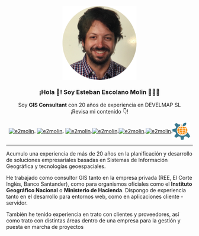 <p align="center" width="300">
   <img align="center" width="200" src="img/avatar-rounded.png" />
   <h3 align="center">¡Hola 👋! Soy Esteban Escolano Molin 👨🏻‍💻</h3>
</p>

<p align="center">
  Soy <strong>GIS Consultant</strong> con 20 años de experiencia en DEVELMAP SL<br />¡Revisa mi contenido 👇!
</p>
<p align="center">
   <a href="https://www.linkedin.com/in/estebanescolano" target="blank" style='margin-right:4px'>
    <img align="center" src="https://cdn.jsdelivr.net/npm/simple-icons@3.0.1/icons/linkedin.svg" alt="e2molin" height="48px" width="48px" />
  </a>
   <a href="https://www.develmap.com/cvitae/assets/docs/CVitae_Esteban_Escolano_Molin.pdf" target="blank" style='margin-right:4px'>
    <img align="center" src="https://cdn.jsdelivr.net/npm/simple-icons@3.0.1/icons/superuser.svg" alt="e2molin" height="48px" width="48px" />
  </a>
  <a href="https://www.instagram.com/e2molin/" target="blank">
    <img align="center" src="https://cdn.jsdelivr.net/npm/simple-icons@3.0.1/icons/instagram.svg" alt="e2molin" height="48px" width="48px" />
  </a>
  <a href="https://twitter.com/e2molin" target="blank">
    <img align="center" src="https://cdn.jsdelivr.net/npm/simple-icons@3.0.1/icons/twitter.svg" alt="e2molin" height="48px" width="48px" />
  </a>
  <a href="mailto:esteban.emolin@gmail.com" target="blank">
    <img align="center" src="https://cdn.jsdelivr.net/npm/simple-icons@3.0.1/icons/gmail.svg" alt="e2molin" height="48px" width="48px" />
  </a>
  <a href="https://www.pinterest.es/eescolanomolin/_saved/" target="blank">
    <img align="center" src="https://cdn.jsdelivr.net/npm/simple-icons@3.0.1/icons/pinterest.svg" alt="e2molin" height="48px" width="48px" />
  </a>
  <a href="https://www.develmap.com/cvitae/" target="blank">
    <img align="center" src="img/logo-develmap.png" alt="e2molin" height="48px" width="48px" />
  </a>  
</p>
 
---

Acumulo una experiencia de más de 20 años en la planificación y desarrollo de soluciones empresariales basadas en Sistemas de Información Geográfica y tecnologías geoespaciales.

He trabajado como consultor GIS tanto en la empresa privada (REE, El Corte Inglés, Banco Santander), como para organismos oficiales como el **Instituto Geográfico Nacional** o **Ministerio de Hacienda**. Dispongo de experiencia tanto en el desarrollo para entornos web, como en aplicaciones cliente - servidor.

También he tenido experiencia en trato con clientes y proveedores, así como trato con distintas áreas dentro de una empresa para la gestión y puesta en marcha de proyectos


